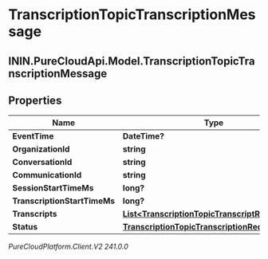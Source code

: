 # TranscriptionTopicTranscriptionMessage

## ININ.PureCloudApi.Model.TranscriptionTopicTranscriptionMessage

## Properties

|Name | Type | Description | Notes|
|------------ | ------------- | ------------- | -------------|
| **EventTime** | **DateTime?** |  | [optional] |
| **OrganizationId** | **string** |  | [optional] |
| **ConversationId** | **string** |  | [optional] |
| **CommunicationId** | **string** |  | [optional] |
| **SessionStartTimeMs** | **long?** |  | [optional] |
| **TranscriptionStartTimeMs** | **long?** |  | [optional] |
| **Transcripts** | [**List&lt;TranscriptionTopicTranscriptResult&gt;**](TranscriptionTopicTranscriptResult) |  | [optional] |
| **Status** | [**TranscriptionTopicTranscriptionRequestStatus**](TranscriptionTopicTranscriptionRequestStatus) |  | [optional] |



_PureCloudPlatform.Client.V2 241.0.0_
